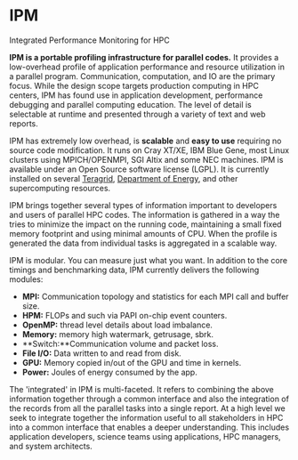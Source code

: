 IPM
===

Integrated Performance Monitoring for HPC


**IPM is a portable profiling infrastructure for parallel codes.** It provides a low-overhead profile of application performance and resource utilization in a parallel program. Communication, computation, and IO are the primary focus. While the design scope targets production computing in HPC centers, IPM has found use in application development, performance debugging and parallel computing education. The level of detail is selectable at runtime and presented through a variety of text and web reports.

IPM has extremely low overhead, is **scalable** and **easy to use** requiring no source code modification. It runs on Cray XT/XE, IBM Blue Gene, most Linux clusters using MPICH/OPENMPI, SGI Altix and some NEC machines. IPM is available under an Open Source software license (LGPL). It is currently installed on several [Teragrid][], [Department of Energy][], and other supercomputing resources. 

[teragrid]: https://www.teragrid.org/
[department of energy]: http://www.nersc.gov

IPM brings together several types of information important to developers and users of parallel HPC codes. The information is gathered in a way the tries to minimize the impact on the running code, maintaining a small fixed memory footprint and using minimal amounts of CPU. When the profile is generated the data from individual tasks is aggregated in a scalable way.


IPM is modular. You can measure just what you want. In addition to the core timings and benchmarking data, IPM currently delivers the following modules:

  *   **MPI:** Communication topology and statistics for each MPI call and buffer size. 
  *   **HPM:** FLOPs and such via PAPI on-chip event counters.
  *   **OpenMP:** thread level details about load imbalance. 
  *   **Memory:** memory high watermark, getrusage, sbrk. 
  *   **Switch:**Communication volume and packet loss.
  *   **File I/O:** Data written to and read from disk.
  *   **GPU:** Memory copied in/out of the GPU and time in kernels.
  *   **Power:** Joules of energy consumed by the app. 
  
The 'integrated' in IPM is multi-faceted. It refers to combining the above information together through a common interface and also the integration of the records from all the parallel tasks into a single report. At a high level we seek to integrate together the information useful to all stakeholders in HPC into a common interface that enables a deeper understanding. This includes application developers, science teams using applications, HPC managers, and system architects.
